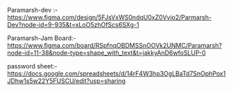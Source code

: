 Paramarsh-dev :- https://www.figma.com/design/5FJsVxWS0ndqU0xZ0Vvio2/Parmarsh-Dev?node-id=9-935&t=xLoO5zhOfScs6SXg-1

Paramarsh-Jam Board:- https://www.figma.com/board/RSpfnqOBDMSSnOOVk2UNMC/Paramarsh?node-id=11-38&node-type=shape_with_text&t=jakkyAnD6wfoSLUP-0

password sheet:- https://docs.google.com/spreadsheets/d/14rF4W3hp3OgLBaTd7SnOphPox1JDhw1s5w22Y5FUSCU/edit?usp=sharing
